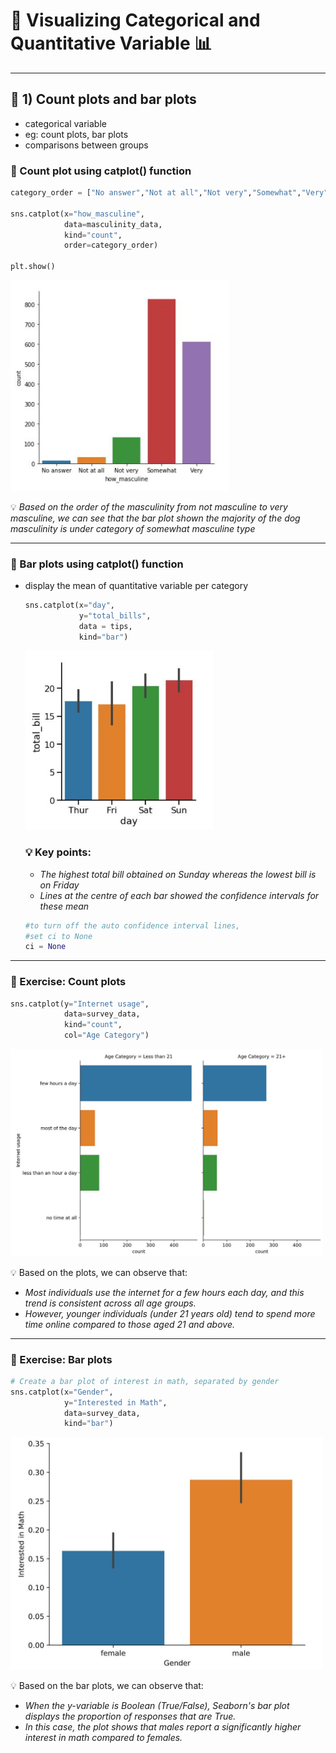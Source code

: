 # 🧮 Visualizing Categorical and Quantitative Variable 📊
---

## 🔢 1) Count plots and bar plots
- categorical variable
- eg: count plots, bar plots
- comparisons between groups

### 📍 Count plot using catplot() function
  ```python
  category_order = ["No answer","Not at all","Not very","Somewhat","Very"]

  sns.catplot(x="how_masculine",
              data=masculinity_data,
              kind="count",
              order=category_order)

  plt.show()
  ```
  <left>
    <img src="change_order.JPG" alt="order of masculinity example" width="350">
  </left>

💡 *Based on the order of the masculinity from not masculine to very masculine, we can see that the bar plot shown the majority of the dog masculinity is under category of somewhat masculine type*

---

### 📍 Bar plots using catplot() function
- display the mean of quantitative variable per category

  ```python
  sns.catplot(x="day",
              y="total_bills",
              data = tips,
              kind="bar")
  ```
  <left>
    <img src="bar_plot1.JPG" alt="bar plot example" width="300">
  </left>
  
  ### 💡 Key points:
  - *The highest total bill obtained on Sunday whereas the lowest bill is on Friday*
  - *Lines at the centre of each bar showed the confidence intervals for these mean*

  ```python
  #to turn off the auto confidence interval lines,
  #set ci to None
  ci = None
  ```

---

  ### 📍 Exercise: Count plots
  ```python
  sns.catplot(y="Internet usage", 
              data=survey_data,
              kind="count",
              col="Age Category")
  ```
  <left>
    <img src="phoneusage.JPG" alt="survey on internet usage" width="500">
  </left>

  💡 Based on the plots, we can observe that:
  
  - *Most individuals use the internet for a few hours each day, and this trend is consistent across all   age groups.*
  - *However, younger individuals (under 21 years old) tend to spend more time online compared to those aged 21 and above.*

---

  ### 📍 Exercise: Bar plots
  ```python
  # Create a bar plot of interest in math, separated by gender
  sns.catplot(x="Gender",
              y="Interested in Math",
              data=survey_data,
              kind="bar")
  ```
  <left>
    <img src="math.JPG" alt="math" width="500">
  </left>

  💡 Based on the bar plots, we can observe that:
  
  - *When the y-variable is Boolean (True/False), Seaborn's bar plot displays the proportion of responses that are True.*
  - *In this case, the plot shows that males report a significantly higher interest in math compared to females.*































